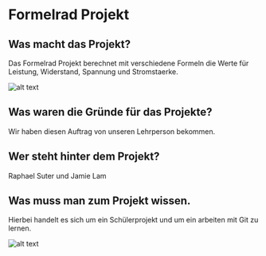 # Formelrad Projekt

## Was macht das Projekt?
Das Formelrad Projekt berechnet mit verschiedene Formeln die Werte für Leistung, Widerstand, Spannung und Stromstaerke.

![alt text](http://www.licht-plattform.org/lichtwissen-elektro-formelrad.jpg)

## Was waren die Gründe für das Projekte?
Wir haben diesen Auftrag von unseren Lehrperson bekommen.

## Wer steht hinter dem Projekt?
Raphael Suter und Jamie Lam

## Was muss man zum Projekt wissen.
Hierbei handelt es sich um ein Schülerprojekt und um ein arbeiten mit Git zu lernen.

![alt text](https://torbjornzetterlund.com/wp-content/uploads/2015/06/git-logo.png)
